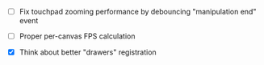 - [ ] Fix touchpad zooming performance by debouncing "manipulation end" event
- [ ] Proper per-canvas FPS calculation

- [x] Think about better "drawers" registration
